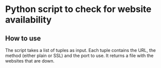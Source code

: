 # Python script to check for website availability

## How to use
The script takes a list of tuples as input. Each tuple contains the URL, the method (either plain or SSL) and the port to use. It returns a file with the websites that are down.